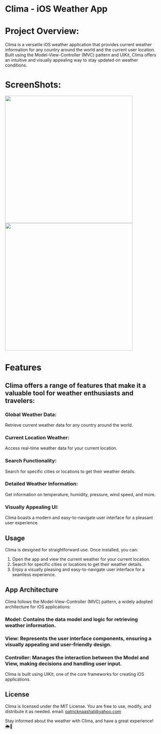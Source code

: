 # Clima - iOS Weather App

# Project Overview:
Clima is a versatile iOS weather application that provides current weather information for any country around the world and the current user location. Built using the Model-View-Controller (MVC) pattern and UIKit, Clima offers an intuitive and visually appealing way to stay updated on weather conditions.

# ScreenShots:
<img src="https://github.com/patrick-3008/Clima/assets/121394398/8264d0de-9c62-4d54-932e-3d79c28ad38a" height="420">
<img src="https://github.com/patrick-3008/Clima/assets/121394398/09937336-a6bb-4459-a7a3-7ccf3d8ce933" height="420">

# Features

## Clima offers a range of features that make it a valuable tool for weather enthusiasts and travelers:

### Global Weather Data:
Retrieve current weather data for any country around the world.
### Current Location Weather:
Access real-time weather data for your current location.
### Search Functionality:
Search for specific cities or locations to get their weather details.
### Detailed Weather Information:
Get information on temperature, humidity, pressure, wind speed, and more.
### Visually Appealing UI:
Clima boasts a modern and easy-to-navigate user interface for a pleasant user experience.

## Usage

Clima is designed for straightforward use. Once installed, you can:

1. Open the app and view the current weather for your current location.
2. Search for specific cities or locations to get their weather details.
3. Enjoy a visually pleasing and easy-to-navigate user interface for a seamless experience.

## App Architecture

Clima follows the Model-View-Controller (MVC) pattern, a widely adopted architecture for iOS applications:

### Model: Contains the data model and logic for retrieving weather information.
### View: Represents the user interface components, ensuring a visually appealing and user-friendly design.
### Controller: Manages the interaction between the Model and View, making decisions and handling user input.

Clima is built using UIKit, one of the core frameworks for creating iOS applications.

## License

Clima is licensed under the MIT License. You are free to use, modify, and distribute it as needed.
email: patricknaashat@yahoo.com

Stay informed about the weather with Clima, and have a great experience! 🌦️📱
